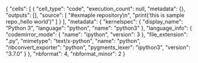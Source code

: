 {
 "cells": [
  {
   "cell_type": "code",
   "execution_count": null,
   "metadata": {},
   "outputs": [],
   "source": [
    "#exmaple repository\n",
    "print('this is sample repo.,hello world')"
   ]
  }
 ],
 "metadata": {
  "kernelspec": {
   "display_name": "Python 3",
   "language": "python",
   "name": "python3"
  },
  "language_info": {
   "codemirror_mode": {
    "name": "ipython",
    "version": 3
   },
   "file_extension": ".py",
   "mimetype": "text/x-python",
   "name": "python",
   "nbconvert_exporter": "python",
   "pygments_lexer": "ipython3",
   "version": "3.7.0"
  }
 },
 "nbformat": 4,
 "nbformat_minor": 2
}
